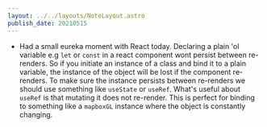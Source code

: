 ```yaml
---
layout: ../../layouts/NoteLayout.astro
publish_date: 20210515
---
```


- Had a small eureka moment with React today. Declaring a plain 'ol variable e.g `let` or `const` in a react component wont persist between re-renders. So if you initiate an instance of a class and bind it to a plain variable, the instance of the object will be lost if the component re-renders. To make sure the instance persists between re-renders we should use something like `useState` or `useRef`. What's useful about `useRef` is that mutating it does not re-render. This is perfect for binding to something like a `mapboxGL` instance where the object is constantly changing.
